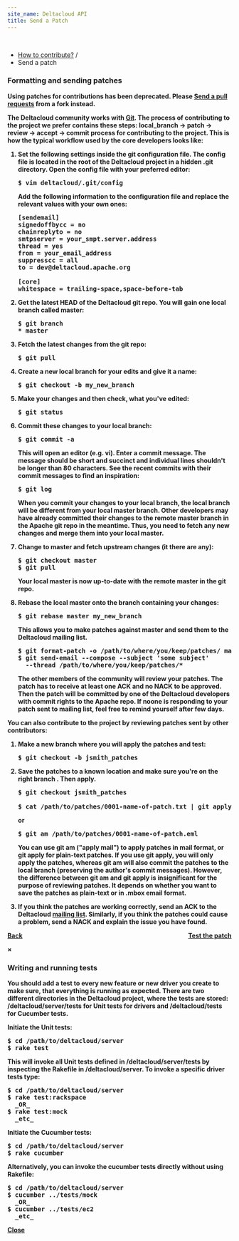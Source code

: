 ```yaml
---
site_name: Deltacloud API
title: Send a Patch
---
```


<br/>

<ul class="breadcrumb">
  <li>
    <a href="/how-to-contribute.html#how">How to contribute?</a> <span class="divider">/</span>
  </li>
  <li class="active">Send a patch</li>
</ul>

<h3>Formatting and sending patches</h3>

<p><b>Using patches for contributions has been deprecated. Please 
<a href="/send-pull-request.html#how">Send a pull requests</a> from a fork instead.
</p>
<p>
The Deltacloud community works with <a href="http://book.git-scm.com/">Git</a>. The process of contributing to the project we prefer contains these steps: <strong>local_branch → patch → review → accept → commit</strong> process for contributing to the project. This is how the typical workflow used by the core developers looks like:
</p>

<ol>
  <li>
  <p>
  Set the following settings inside the git configuration file. The config file is located in the root of the Deltacloud project in a hidden <strong>.git</strong> directory. Open the config file with your preferred editor:
  </p>

<pre>
$ vim deltacloud/.git/config
</pre>

  <p>
  Add the following information to the configuration file and replace the relevant values with your own ones:
  </p>

<pre>
[sendemail]
signedoffbycc = no
chainreplyto = no
smtpserver = your_smpt.server.address
thread = yes
from = your_email_address
suppresscc = all
to = dev@deltacloud.apache.org

[core]
whitespace = trailing-space,space-before-tab
</pre>

  </li>
  <li>
  <p>
  Get the latest HEAD of the Deltacloud git repo. You will gain one local branch called master:
  </p>

<pre>
$ git branch
* master
</pre>

  </li>
  <li>
  <p>
  Fetch the latest changes from the git repo:
  </p>

<pre>
$ git pull
</pre>

  </li>
  <li>
  <p>
  Create a new local branch for your edits and give it a name:
  </p>

<pre>
$ git checkout -b my_new_branch
</pre>

  </li>
  <li>
  <p>
  Make your changes and then check, what you've edited:
  </p>

<pre>
$ git status
</pre>

  </li>
  <li>
  <p>
  Commit these changes to your local branch:
  </p>

<pre>
$ git commit -a
</pre>
  
  <p>
  This will open an editor (e.g. vi). Enter a commit message. The message should be short and succinct and individual lines shouldn't be longer than 80 characters. See the recent commits with their commit messages to find an inspiration:</p>
  
<pre>
$ git log
</pre>

  <p>
  When you commit your changes to your local branch, the local branch will be different from your <strong>local master</strong> branch. Other developers may have already committed their changes to the <strong>remote master</strong> branch in the Apache git repo in the meantime. Thus, you need to fetch any new changes and merge them into your <strong>local master</strong>.
  </p>

  </li>
  <li>
  <p>
  Change to master and fetch upstream changes (it there are any):
  </p>
  
<pre>
$ git checkout master
$ git pull
</pre>
  
  <p>
  Your <strong>local</strong> master is now up-to-date with the <strong>remote</strong> master in the git repo.
  </p>
  </li>
  <li>
  <p>
  Rebase the local master onto the branch containing your changes:
  </p>
  
<pre>
$ git rebase master my_new_branch
</pre>
  
  <p>
  This allows you to make patches against master and send them to the Deltacloud mailing list.
  </p>
  
<pre>
$ git format-patch -o /path/to/where/you/keep/patches/ master
$ git send-email --compose --subject 'some subject'
  --thread /path/to/where/you/keep/patches/*
</pre>
  
  <p>
  The other members of the community will review your patches. The patch has to receive at least one <strong>ACK </strong>and no <strong>NACK</strong> to be approved. Then the patch will be committed by one of the Deltacloud developers with commit rights to the Apache repo. If noone is responding to your patch sent to mailing list, feel free to remind yourself after few days.
  </p>
  </li>
</ol>

<p>
You can also contribute to the project by reviewing patches sent by other contributors:
</p>

<ol>
  <li>
  <p>
  Make a new branch where you will apply the patches and test:
  </p>

<pre>
$ git checkout -b jsmith_patches
</pre>

  </li>
  <li>
  <p>
  Save the patches to a known location and make sure you're on the right branch . Then apply.
  </p>
  
<pre>
$ git checkout jsmith_patches

$ cat /path/to/patches/0001-name-of-patch.txt | git apply
</pre>
or
<pre>
$ git am /path/to/patches/0001-name-of-patch.eml
</pre>

  <p>
  You can use <strong>git am</strong> ("apply mail") to apply patches in mail format, or <strong>git apply</strong> for plain-text patches. If you use <strong>git apply</strong>, you will only apply the patches, whereas <strong>git am</strong> will also commit the patches to the local branch (preserving the author's commit messages). However, the difference between <strong>git am</strong> and <strong>git apply</strong> is insignificant for the purpose of reviewing patches. It depends on whether you want to save the patches as plain-text or in .mbox email format.
  </p>

  </li>
  <li>

<p>
If you think the patches are working correctly, send an <strong>ACK</strong> to the Deltacloud <a href="http://mail-archives.apache.org/mod_mbox/deltacloud-dev/">mailing list</a>. Similarly, if you think the patches could cause a problem, send a <strong>NACK</strong> and explain the issue you have found.
</p>
  </li>
</ol>

<p>
  <a class="btn btn-inverse btn-large" style="float: right" data-toggle="modal" href="#tests">Test the patch</a>
  <a class="btn btn-inverse btn-large" href="/how-to-contribute.html"><i class="icon-arrow-left icon-white" style="vertical-align:baseline"> </i> Back</a>
</p>

<div class="modal hide" id="tests">
  <div class="modal-header">
    <a class="close" data-dismiss="modal">×</a>
    <h3>Writing and running tests</h3>
  </div>
  <div class="modal-body">

<p>
You should add a test to every new feature or new driver you create to make sure, that everything is running as expected. There are two different directories in the Deltacloud project, where the tests are stored: <strong>/deltacloud/server/tests</strong> for Unit tests for drivers and <strong>/deltacloud/tests</strong> for Cucumber tests.
</p>

<p>Initiate the Unit tests:</p>

<pre>
$ cd /path/to/deltacloud/server
$ rake test
</pre>

<p>This will invoke all Unit tests defined in <strong>/deltacloud/server/tests</strong> by inspecting the Rakefile in <strong>/deltacloud/server</strong>. To invoke a specific driver tests type:</p>

<pre>
$ cd /path/to/deltacloud/server
$ rake test:rackspace
  _OR_
$ rake test:mock
  _etc_
</pre>

<p>Initiate the Cucumber tests:</p>

<pre>
$ cd /path/to/deltacloud/server
$ rake cucumber
</pre>

<p>Alternatively, you can invoke the cucumber tests directly without using Rakefile: </p>

<pre>
$ cd /path/to/deltacloud/server
$ cucumber ../tests/mock
  _OR_
$ cucumber ../tests/ec2
  _etc_
</pre>

  </div>
  <div class="modal-footer">
    <a href="#" class="btn btn-primary" data-dismiss="modal">Close</a>
  </div>
</div>
